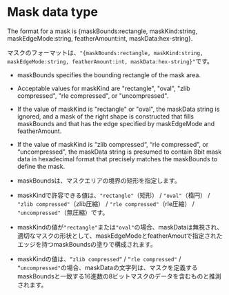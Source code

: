 # Mask data type

The format for a mask is {maskBounds:rectangle, maskKind:string, maskEdgeMode:string, featherAmount:int, maskData:hex-string}.

マスクのフォーマットは、```"{maskBounds:rectangle, maskKind:string, maskEdgeMode:string, featherAmount:int, maskData:hex-string}"```です。

* maskBounds specifies the bounding rectangle of the mask area.
* Acceptable values for maskKind are "rectangle", "oval", "zlib compressed", "rle compressed", or "uncompressed".
* If the value of maskKind is "rectangle" or "oval", the maskData string is ignored, and a mask of the right shape is constructed that fills maskBounds and that has the edge specified by maskEdgeMode and featherAmount.
* If the value of maskKind is “zlib compressed“, “rle compressed", or “uncompressed", the maskData string is presumed to contain 8bit mask data in hexadecimal format that precisely matches the maskBounds to define the mask.

* maskBoundsは、マスクエリアの境界の矩形を指定します。
* maskKindで許容できる値は、```"rectangle"```（矩形） / ```"oval"```（楕円） / ```"zlib compressed"```（zlib圧縮） / ```"rle compressed"```（rle圧縮） / ```"uncompressed"```（無圧縮）です。
* maskKindの値が```"rectangle"```または```"oval"```の場合、maskDataは無視され、適切なマスクの形状として、maskEdgeModeとfeatherAmoutで指定されたエッジを持つmaskBoundsの塗りで構成されます。
* maskKindの値は、```“zlib compressed“``` / ```“rle compressed"``` / ```“uncompressed"```の場合、maskDataの文字列は、マスクを定義するmaskBoundsと一致する16進数の8ビットマスクのデータを含むものと推測されます。